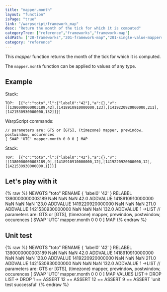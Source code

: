 ```yaml
---
title: "mapper.month"
layout: "function"
isPage: "true"
link: "/warpscript/framework_map"
desc: "Return the month of the tick for which it is computed"
categoryTree: ["reference","frameworks","framework-map"]
oldPath: ["20-frameworks","201-framework-map","201-single-value-mappers","276-mapper_month.html.md"]
category: "reference"
---
```

 

This *mapper* function returns the month of the tick for which it is computed.

The `mapper.month` function can be applied to values of any type.


## Example ##

Stack:

    TOP:  [{"c":"toto","l":{"label0":"42"},"a":{},"v":[[1380000000003189,42],[1418910910000000,123],[1419220920000000,211],[1421530930000000,132]]}]

WarpScript commands:

    // parameters are: GTS or [GTS], (timezone) mapper, prewindow, postwindow, occurences
    [ SWAP 'UTC' mapper.month 0 0 0 ] MAP

Stack: 

    TOP:  [{"c":"toto","l":{"label0":"42"},"a":{},"v":[[1380000000003189,9],[1418910910000000,12],[1419220920000000,12],[1421530930000000,1]]}]

## Let's play with it ##

{% raw %}
<warp10-warpscript-widget>NEWGTS "toto" RENAME 
{ 'label0' '42' } RELABEL
1380000000003189 NaN NaN NaN  42.0 ADDVALUE
1418910910000000 NaN NaN NaN 123.0 ADDVALUE
1419220920000000 NaN NaN NaN 211.0 ADDVALUE
1421530930000000 NaN NaN NaN 132.0 ADDVALUE
1 ->LIST
// parameters are: GTS or [GTS], (timezone) mapper, prewindow, postwindow, occurences
[ SWAP 'UTC' mapper.month 0 0 0 ] MAP
</warp10-warpscript-widget>
{% endraw %}    


## Unit test ##

{% raw %}
<warp10-warpscript-widget>NEWGTS "toto" RENAME 
{ 'label0' '42' } RELABEL
1380000000003189 NaN NaN NaN  42.0 ADDVALUE
1418910910000000 NaN NaN NaN 123.0 ADDVALUE
1419220920000000 NaN NaN NaN 211.0 ADDVALUE
1421530930000000 NaN NaN NaN 132.0 ADDVALUE
1 ->LIST
// parameters are: GTS or [GTS], (timezone) mapper, prewindow, postwindow, occurences
[ SWAP 'UTC' mapper.month 0 0 0 ] MAP
VALUES LIST-> DROP
LIST-> DROP
1 == ASSERT
12 == ASSERT
12 == ASSERT
9 == ASSERT
'unit test successful'
</warp10-warpscript-widget>
{% endraw %}